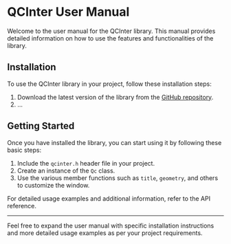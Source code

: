 # QCInter User Manual

Welcome to the user manual for the QCInter library. This manual provides detailed information on how to use the features and functionalities of the library.

## Installation
To use the QCInter library in your project, follow these installation steps:
1. Download the latest version of the library from the [GitHub repository](https://github.com/Ragndow-xia-qian/QCInter.git).
2. ...

## Getting Started
Once you have installed the library, you can start using it by following these basic steps:
1. Include the `qcinter.h` header file in your project.
2. Create an instance of the `Qc` class.
3. Use the various member functions such as `title`, `geometry`, and others to customize the window.

For detailed usage examples and additional information, refer to the API reference.

---
Feel free to expand the user manual with specific installation instructions and more detailed usage examples as per your project requirements.
